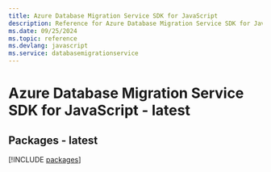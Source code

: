 ```yaml
---
title: Azure Database Migration Service SDK for JavaScript
description: Reference for Azure Database Migration Service SDK for JavaScript
ms.date: 09/25/2024
ms.topic: reference
ms.devlang: javascript
ms.service: databasemigrationservice
---
```

# Azure Database Migration Service SDK for JavaScript - latest
## Packages - latest
[!INCLUDE [packages](database-migration-service-index.md)]